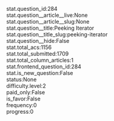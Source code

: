 stat.question_id:284  
stat.question__article__live:None  
stat.question__article__slug:None  
stat.question__title:Peeking Iterator  
stat.question__title_slug:peeking-iterator  
stat.question__hide:False  
stat.total_acs:1156  
stat.total_submitted:1709  
stat.total_column_articles:1  
stat.frontend_question_id:284  
stat.is_new_question:False  
status:None  
difficulty.level:2  
paid_only:False  
is_favor:False  
frequency:0  
progress:0  
